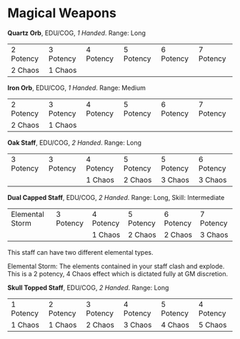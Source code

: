 # Magical Weapons

**Quartz Orb**, EDU/COG, *1 Handed*. Range: Long

|  |  |  |  |  |  |
|:-|:-|:-|:-|:-|:-|
|2 Potency|3 Potency|4 Potency|5 Potency|6 Potency|7 Potency|
|2 Chaos|1 Chaos|||||

**Iron Orb**, EDU/COG, *1 Handed*. Range: Medium

|  |  |  |  |  |  |
|:-|:-|:-|:-|:-|:-|
|2 Potency|3 Potency|4 Potency|5 Potency|6 Potency|7 Potency|
|2 Chaos|1 Chaos|||||

**Oak Staff**, EDU/COG, *2 Handed*. Range: Long

|  |  |  |  |  |  |
|:-|:-|:-|:-|:-|:-|
|3 Potency|3 Potency|4 Potency|5 Potency|5 Potency|6 Potency|
|||1 Chaos|2 Chaos|3 Chaos|3 Chaos|

**Dual Capped Staff**, EDU/COG, *2 Handed*. Range: Long, Skill: Intermediate

|  |  |  |  |  |  |
|:-|:-|:-|:-|:-|:-|
|Elemental Storm|3 Potency|4 Potency|5 Potency|6 Potency|7 Potency|
|||1 Chaos|2 Chaos|2 Chaos|3 Chaos|

This staff can have two different elemental types.

Elemental Storm: The elements contained in your staff clash and explode. This is
a 2 potency, 4 Chaos effect which is dictated fully at GM discretion.

**Skull Topped Staff**, EDU/COG, *2 Handed*. Range: Long

|  |  |  |  |  |  |
|:-|:-|:-|:-|:-|:-|
|1 Potency|2 Potency|3 Potency|4 Potency|5 Potency|4 Potency|
|1 Chaos|1 Chaos|2 Chaos|3 Chaos|4 Chaos|5 Chaos|
